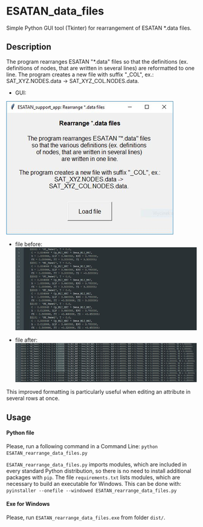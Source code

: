 # ESATAN_data_files

Simple Python GUI tool (Tkinter) for rearrangement of ESATAN *.data files.

## Description
The program rearranges ESATAN "*.data" files so that the definitions (ex. definitions of nodes, that are written in several lines) are reformatted to one line.
The program creates a new file with suffix "_COL", ex.:
SAT_XYZ.NODES.data -> SAT_XYZ_COL.NODES.data.

- GUI: 

![ ](/images/GUI.JPG)

- file before: 
![ ](/images/before.JPG)

- file after:
![ ](/images/after.JPG)

This improved formatting is particularly useful when editing an attribute in several rows at once.

## Usage
#### Python file
Please, run a following command in a Command Line:
`python ESATAN_rearrange_data_files.py`

`ESATAN_rearrange_data_files.py` imports modules, which are included in every standard Python distribution, so there is no need to install additional packages with `pip`.
The file `requirements.txt` lists modules, which are necessary to build an executable for Windows. This can be done with:
`pyinstaller --onefile --windowed ESATAN_rearrange_data_files.py`

#### Exe for Windows
Please, run `ESATAN_rearrange_data_files.exe` from folder `dist/`.
